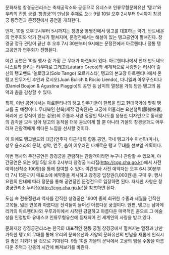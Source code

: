 문화재청 창경궁관리소는 축제공작소와 공동으로 유네스코 인류무형문화유산 ‘탱고’와 우리의 전통 궁궐 ‘창경궁’의 만남을 주제로 오는 9월 10일 오후 2시부터 9시까지 창경궁 통명전과 문정전에서 공연을 개최한다.

먼저, 10일 오후 2시부터 5시까지는 창경궁 통명전에서 탱고를 대표하는 악기, 반도네온의 연주회와 악기 전시가 펼쳐지며, 문정전에서는 해설이 있는 탱고공연이 펼쳐진다. 창경궁 정규 관람이 끝난 후 오후 7시 30분부터 9시에는 문정전에서 아르헨티나 정통 탱고공연과 연주회가 진행된다.

야간 공연은 10일 행사 중 가장 큰 무대가 마련되어 있다. 아르헨티나에서 천재 반도네오니스트라 불리는 라우따로 그레꼬(Lautaro Greco)와 세계적으로 사랑받는 러시아 출신의 탱고밴드 ‘쏠로땅고(Solo Tango) 오르케스타’, 탱고의 본고장 아르헨티나에서 온 탱고 안무가인 후안과 로시오(Juan Bulich & Rocio Liendo), 다니엘과 아우구스티나(Daniel Boujon & Agustina Piaggio)의 공연 등 남미의 열정을 가득 담은 탱고의 음악과 춤을 감상할 수 있다.

특히, 이번 공연에서는 아르헨티나의 탱고 안무가들이 한복을 입고 현대국악에 맞춰 탱고를 출 예정이다. 무대복인 한복(제작 김숙진)은 고궁에 어울리는 요선철릭(腰線帖裏, 허리에 선 장식이 있는 겉옷)의 주름과 서양 정장인 턱시도를 응용한 디자인으로 동서양의 감각을 모두 담아 탱고의 동작을 더욱 돋보이게 할 뿐 아니라 가을의 창경궁과도 어우러져 관람객에게 색다른 느낌을 선사할 것이다.

이 외에도 탱고밴드와 대금(연주자 이근식)의 합동 공연, 국내 탱고가수 이선민(미나), 성우 윤소라의 문학, 성악, 연주, 춤이 어우러진 다채로운 탱고 무대를 선보일 계획이다.

이번 행사의 주간공연은 창경궁을 관람하는 관람객이라면 누구나 관람할 수 있으며, 야간공연은 오는 9월 5일 오후 2시부터 창경궁 누리집(http://cgg.cha.go.kr)에서 사전 예약(선착순 100명)을 통해 참여할 수 있다. 야간행사 사전 예약자는 오후 6시 30분부터 7시 15분까지 매표소에 예약증을 제시하고 창경궁 입장권(1,000원)을 구매 후, 행사요원의 안내에 따라 정문을 통해 공연장인 문정전으로 입장하면 된다. 자세한 사항은 창경궁관리소 누리집(http://cgg.cha.go.kr)을 참조하면 된다.

도심 속 전통정원과 역사를 간직한 창경궁은 160여 종의 희귀한 수종과 세월을 간직한 고목들, 넓은 연못과 아름다운 전각들이 늘어선 아름다운 궁궐이다. 한편, 탱고는 남아메리카의 아르헨티나와 우루과이에서 시작된 강렬하고 아름다운 매력적인 춤으로 그 예술성을 인정받아 유네스코 인류무형유산에 등재되어 전 세계인의 사랑을 받고 있다.

문화재청 창경궁관리소는 한국의 대표적인 전통 궁궐 창경궁에서 펼쳐지는 열정과 낭만 가득한 탱고의 무대를 통해 우리의 문화유산과 서양의 문화유산의 만남을 새롭게 인식시킬 좋은 기회가 될 것으로 기대된다. 9월 10일 가을의 문턱에서 고궁의 밤을 수놓을 아름다운 추억과 감동의 시간에 빠져보기를 바란다.